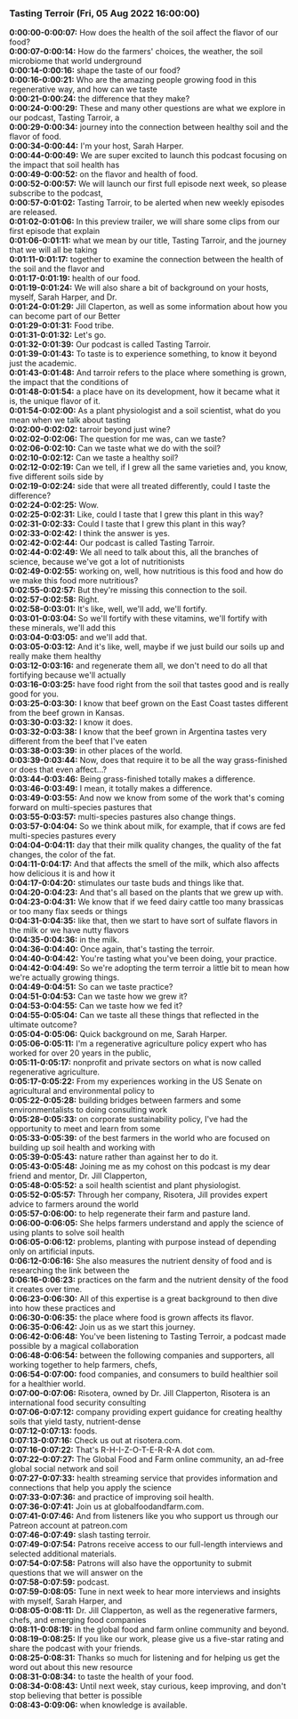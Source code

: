### Tasting Terroir  (Fri, 05 Aug 2022 16:00:00)
**0:00:00-0:00:07:**  How does the health of the soil affect the flavor of our food?  
**0:00:07-0:00:14:**  How do the farmers' choices, the weather, the soil microbiome that world underground  
**0:00:14-0:00:16:**  shape the taste of our food?  
**0:00:16-0:00:21:**  Who are the amazing people growing food in this regenerative way, and how can we taste  
**0:00:21-0:00:24:**  the difference that they make?  
**0:00:24-0:00:29:**  These and many other questions are what we explore in our podcast, Tasting Tarroir, a  
**0:00:29-0:00:34:**  journey into the connection between healthy soil and the flavor of food.  
**0:00:34-0:00:44:**  I'm your host, Sarah Harper.  
**0:00:44-0:00:49:**  We are super excited to launch this podcast focusing on the impact that soil health has  
**0:00:49-0:00:52:**  on the flavor and health of food.  
**0:00:52-0:00:57:**  We will launch our first full episode next week, so please subscribe to the podcast,  
**0:00:57-0:01:02:**  Tasting Tarroir, to be alerted when new weekly episodes are released.  
**0:01:02-0:01:06:**  In this preview trailer, we will share some clips from our first episode that explain  
**0:01:06-0:01:11:**  what we mean by our title, Tasting Tarroir, and the journey that we will all be taking  
**0:01:11-0:01:17:**  together to examine the connection between the health of the soil and the flavor and  
**0:01:17-0:01:19:**  health of our food.  
**0:01:19-0:01:24:**  We will also share a bit of background on your hosts, myself, Sarah Harper, and Dr.  
**0:01:24-0:01:29:**  Jill Claperton, as well as some information about how you can become part of our Better  
**0:01:29-0:01:31:**  Food tribe.  
**0:01:31-0:01:32:**  Let's go.  
**0:01:32-0:01:39:**  Our podcast is called Tasting Tarroir.  
**0:01:39-0:01:43:**  To taste is to experience something, to know it beyond just the academic.  
**0:01:43-0:01:48:**  And tarroir refers to the place where something is grown, the impact that the conditions of  
**0:01:48-0:01:54:**  a place have on its development, how it became what it is, the unique flavor of it.  
**0:01:54-0:02:00:**  As a plant physiologist and a soil scientist, what do you mean when we talk about tasting  
**0:02:00-0:02:02:**  tarroir beyond just wine?  
**0:02:02-0:02:06:**  The question for me was, can we taste?  
**0:02:06-0:02:10:**  Can we taste what we do with the soil?  
**0:02:10-0:02:12:**  Can we taste a healthy soil?  
**0:02:12-0:02:19:**  Can we tell, if I grew all the same varieties and, you know, five different soils side by  
**0:02:19-0:02:24:**  side that were all treated differently, could I taste the difference?  
**0:02:24-0:02:25:**  Wow.  
**0:02:25-0:02:31:**  Like, could I taste that I grew this plant in this way?  
**0:02:31-0:02:33:**  Could I taste that I grew this plant in this way?  
**0:02:33-0:02:42:**  I think the answer is yes.  
**0:02:42-0:02:44:**  Our podcast is called Tasting Tarroir.  
**0:02:44-0:02:49:**  We all need to talk about this, all the branches of science, because we've got a lot of nutritionists  
**0:02:49-0:02:55:**  working on, well, how nutritious is this food and how do we make this food more nutritious?  
**0:02:55-0:02:57:**  But they're missing this connection to the soil.  
**0:02:57-0:02:58:**  Right.  
**0:02:58-0:03:01:**  It's like, well, we'll add, we'll fortify.  
**0:03:01-0:03:04:**  So we'll fortify with these vitamins, we'll fortify with these minerals, we'll add this  
**0:03:04-0:03:05:**  and we'll add that.  
**0:03:05-0:03:12:**  And it's like, well, maybe if we just build our soils up and really make them healthy  
**0:03:12-0:03:16:**  and regenerate them all, we don't need to do all that fortifying because we'll actually  
**0:03:16-0:03:25:**  have food right from the soil that tastes good and is really good for you.  
**0:03:25-0:03:30:**  I know that beef grown on the East Coast tastes different from the beef grown in Kansas.  
**0:03:30-0:03:32:**  I know it does.  
**0:03:32-0:03:38:**  I know that the beef grown in Argentina tastes very different from the beef that I've eaten  
**0:03:38-0:03:39:**  in other places of the world.  
**0:03:39-0:03:44:**  Now, does that require it to be all the way grass-finished or does that even affect…?  
**0:03:44-0:03:46:**  Being grass-finished totally makes a difference.  
**0:03:46-0:03:49:**  I mean, it totally makes a difference.  
**0:03:49-0:03:55:**  And now we know from some of the work that's coming forward on multi-species pastures that  
**0:03:55-0:03:57:**  multi-species pastures also change things.  
**0:03:57-0:04:04:**  So we think about milk, for example, that if cows are fed multi-species pastures every  
**0:04:04-0:04:11:**  day that their milk quality changes, the quality of the fat changes, the color of the fat.  
**0:04:11-0:04:17:**  And that affects the smell of the milk, which also affects how delicious it is and how it  
**0:04:17-0:04:20:**  stimulates our taste buds and things like that.  
**0:04:20-0:04:23:**  And that's all based on the plants that we grew up with.  
**0:04:23-0:04:31:**  We know that if we feed dairy cattle too many brassicas or too many flax seeds or things  
**0:04:31-0:04:35:**  like that, then we start to have sort of sulfate flavors in the milk or we have nutty flavors  
**0:04:35-0:04:36:**  in the milk.  
**0:04:36-0:04:40:**  Once again, that's tasting the terroir.  
**0:04:40-0:04:42:**  You're tasting what you've been doing, your practice.  
**0:04:42-0:04:49:**  So we're adopting the term terroir a little bit to mean how we're actually growing things.  
**0:04:49-0:04:51:**  So can we taste practice?  
**0:04:51-0:04:53:**  Can we taste how we grew it?  
**0:04:53-0:04:55:**  Can we taste how we fed it?  
**0:04:55-0:05:04:**  Can we taste all these things that reflected in the ultimate outcome?  
**0:05:04-0:05:06:**  Quick background on me, Sarah Harper.  
**0:05:06-0:05:11:**  I'm a regenerative agriculture policy expert who has worked for over 20 years in the public,  
**0:05:11-0:05:17:**  nonprofit and private sectors on what is now called regenerative agriculture.  
**0:05:17-0:05:22:**  From my experiences working in the US Senate on agricultural and environmental policy to  
**0:05:22-0:05:28:**  building bridges between farmers and some environmentalists to doing consulting work  
**0:05:28-0:05:33:**  on corporate sustainability policy, I've had the opportunity to meet and learn from some  
**0:05:33-0:05:39:**  of the best farmers in the world who are focused on building up soil health and working with  
**0:05:39-0:05:43:**  nature rather than against her to do it.  
**0:05:43-0:05:48:**  Joining me as my cohost on this podcast is my dear friend and mentor, Dr. Jill Clapperton,  
**0:05:48-0:05:52:**  a soil health scientist and plant physiologist.  
**0:05:52-0:05:57:**  Through her company, Risotera, Jill provides expert advice to farmers around the world  
**0:05:57-0:06:00:**  to help regenerate their farm and pasture land.  
**0:06:00-0:06:05:**  She helps farmers understand and apply the science of using plants to solve soil health  
**0:06:05-0:06:12:**  problems, planting with purpose instead of depending only on artificial inputs.  
**0:06:12-0:06:16:**  She also measures the nutrient density of food and is researching the link between the  
**0:06:16-0:06:23:**  practices on the farm and the nutrient density of the food it creates over time.  
**0:06:23-0:06:30:**  All of this expertise is a great background to then dive into how these practices and  
**0:06:30-0:06:35:**  the place where food is grown affects its flavor.  
**0:06:35-0:06:42:**  Join us as we start this journey.  
**0:06:42-0:06:48:**  You've been listening to Tasting Terroir, a podcast made possible by a magical collaboration  
**0:06:48-0:06:54:**  between the following companies and supporters, all working together to help farmers, chefs,  
**0:06:54-0:07:00:**  food companies, and consumers to build healthier soil for a healthier world.  
**0:07:00-0:07:06:**  Risotera, owned by Dr. Jill Clapperton, Risotera is an international food security consulting  
**0:07:06-0:07:12:**  company providing expert guidance for creating healthy soils that yield tasty, nutrient-dense  
**0:07:12-0:07:13:**  foods.  
**0:07:13-0:07:16:**  Check us out at risotera.com.  
**0:07:16-0:07:22:**  That's R-H-I-Z-O-T-E-R-R-A dot com.  
**0:07:22-0:07:27:**  The Global Food and Farm online community, an ad-free global social network and soil  
**0:07:27-0:07:33:**  health streaming service that provides information and connections that help you apply the science  
**0:07:33-0:07:36:**  and practice of improving soil health.  
**0:07:36-0:07:41:**  Join us at globalfoodandfarm.com.  
**0:07:41-0:07:46:**  And from listeners like you who support us through our Patreon account at patreon.com  
**0:07:46-0:07:49:**  slash tasting terroir.  
**0:07:49-0:07:54:**  Patrons receive access to our full-length interviews and selected additional materials.  
**0:07:54-0:07:58:**  Patrons will also have the opportunity to submit questions that we will answer on the  
**0:07:58-0:07:59:**  podcast.  
**0:07:59-0:08:05:**  Tune in next week to hear more interviews and insights with myself, Sarah Harper, and  
**0:08:05-0:08:11:**  Dr. Jill Clapperton, as well as the regenerative farmers, chefs, and emerging food companies  
**0:08:11-0:08:19:**  in the global food and farm online community and beyond.  
**0:08:19-0:08:25:**  If you like our work, please give us a five-star rating and share the podcast with your friends.  
**0:08:25-0:08:31:**  Thanks so much for listening and for helping us get the word out about this new resource  
**0:08:31-0:08:34:**  to taste the health of your food.  
**0:08:34-0:08:43:**  Until next week, stay curious, keep improving, and don't stop believing that better is possible  
**0:08:43-0:09:06:**  when knowledge is available.  